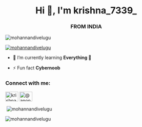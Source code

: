 <h1 align="center">Hi 👋, I'm krishna_7339_</h1>
<h3 align="center">FROM INDIA</h3>

<p align="left"> <img src="https://komarev.com/ghpvc/?username=mohannandivelugu&label=Profile%20views&color=0e75b6&style=flat" alt="mohannandivelugu" /> </p>

<p align="left"> <a href="https://github.com/ryo-ma/github-profile-trophy"><img src="https://github-profile-trophy.vercel.app/?username=mohannandivelugu" alt="mohannandivelugu" /></a> </p>

- 🌱 I’m currently learning **Everything 🤣**

- ⚡ Fun fact **Cybernoob**

<h3 align="left">Connect with me:</h3>
<p align="left">
<a href="https://instagram.com/krishna_7339_" target="blank"><img align="center" src="https://raw.githubusercontent.com/rahuldkjain/github-profile-readme-generator/master/src/images/icons/Social/instagram.svg" alt="krishna_7339_" height="30" width="40" /></a>
<a href="https://medium.com/@anonymous7339" target="blank"><img align="center" src="https://raw.githubusercontent.com/rahuldkjain/github-profile-readme-generator/master/src/images/icons/Social/medium.svg" alt="@anonymous7339" height="30" width="40" /></a>
</p>

<p>&nbsp;<img align="center" src="https://github-readme-stats.vercel.app/api?username=mohannandivelugu&show_icons=true&locale=en" alt="mohannandivelugu" /></p>

<p><img align="center" src="https://github-readme-streak-stats.herokuapp.com/?user=mohannandivelugu&" alt="mohannandivelugu" /></p>
